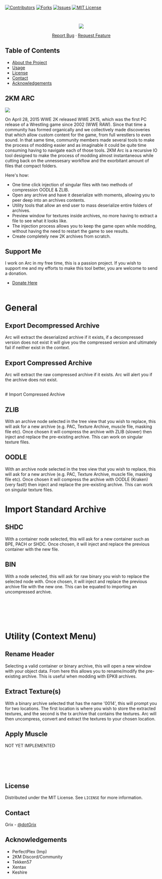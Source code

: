 <!-- PROJECT SHIELDS -->
<!--
*** I'm using markdown "reference style" links for readability.
*** Reference links are enclosed in brackets [ ] instead of parentheses ( ).
*** See the bottom of this document for the declaration of the reference variables
*** for contributors-url, forks-url, etc. This is an optional, concise syntax you may use.
*** https://www.markdownguide.org/basic-syntax/#reference-style-links
-->
[![Contributors][contributors-shield]][contributors-url]
[![Forks][forks-shield]][forks-url]
[![Issues][issues-shield]][issues-url]
[![MIT License][license-shield]][license-url]

<!-- PROJECT LOGO -->
<br />
<p align="center">
  <img src="http://2kmodz.com/2km-arc.png"/>
  <p align="center">
    <a href="https://github.com/othneildrew/Best-README-Template/issues">Report Bug</a>
    ·
    <a href="https://github.com/othneildrew/Best-README-Template/issues">Request Feature</a>
  </p>
</p>

## Table of Contents

* [About the Project](#2km-arc)
* [Usage](#export-decompressed-archive)
* [License](#license)
* [Contact](#contact)
* [Acknowledgements](#acknowledgements)

## 2KM ARC

<img src="https://i.imgur.com/F4KAijk.png"/>

On April 28, 2015 WWE 2K released WWE 2K15, which was the first PC release of a Wrestling game since 2002 (WWE RAW). Since that time a community has formed organically and we collectively made discoveries that which allow custom content for the game, from full wrestlers to even sound. In that same time, community members made several tools to make the process of modding easier and as imaginable it could be quite time consuming having to navigate each of those tools. 2KM Arc is a recursive IO tool designed to make the process of modding almost instantaneous while cutting back on the unnessesary workflow and the exorbitant amount of files that compact folders.

Here's how:
* One time click injection of singular files with two methods of compression OODLE & ZLIB.
* Open any archive and have it deserialize with moments, allowing you to peer deep into an archives contents.
* Utility tools that allow an end user to mass deserialize entire folders of archives.
* Preview window for textures inside archives, no more having to extract a file to see what it looks like.
* The injection process allows you to keep the game open while modding, without having the need to restart the game to see results.
* Create completely new 2K archives from scratch.

## Support Me
I work on Arc in my free time, this is a passion project. If you wish to support me and my efforts to make this tool better, you are welcome to send a donation. 
* [Donate Here](https://www.paypal.com/donate?token=G74NJrqBUTljEl7Y5x7oXiSwCwAbBv-cI6u0L8LBaz9vmzJQxQst23QRjWUj-PInMh4JDqwoKgYE5PjZ)
<br /><br />

# General

## Export Decompressed Archive
Arc will extract the deserialized archive if it exists, if a decompressed version does not exist it will give you the compressed version and ultimately fail if neither exist in the context.

## Export Compressed Archive
Arc will extract the raw compressed archive if it exists. Arc will alert you if the archive does not exist.

<br />
# Import Compressed Archive

## ZLIB
With an archive node selected in the tree view that you wish to replace, this will ask for a new archive (e.g. PAC, Texture Archive, muscle file, masking file etc). Once chosen it will compress the archive with ZLIB (slower) then inject and replace the pre-existing archive. This can work on singular texture files.

## OODLE
With an archive node selected in the tree view that you wish to replace, this will ask for a new archive (e.g. PAC, Texture Archive, muscle file, masking file etc). Once chosen it will compress the archive with OODLE (Kraken) (very fast!) then inject and replace the pre-existing archive. This can work on singular texture files.

# Import Standard Archive

## SHDC
With a container node selected, this will ask for a new container such as BPE, PACH or SHDC. Once chosen, it will inject and replace the previous container with the new file.

## BIN
With a node selected, this will ask for raw binary you wish to replace the selected node with. Once chosen, it will inject and replace the previous archive file with the new   one. This can be equated to importing an uncompressed archive.

<br /><br /><br /><br />
# Utility (Context Menu)

## Rename Header
Selecting a valid container or binary archive, this will open a new window with your object data. From here this allows you to rename/modify the pre-existing archive. This is useful when modding with EPK8 archives.

## Extract Texture(s)
With a binary archive selected that has the name '0014', this will prompt you for two locations. The first location is where you wish to store the extracted textures, and the second is the tx archive that contains the textures. Arc will then uncompress, convert and extract the textures to your chosen location.

## Apply Muscle
NOT YET IMPLEMENTED

<br /><br /><br /><br />
## License

Distributed under the MIT License. See `LICENSE` for more information.

## Contact

Grix - [@dotGrix](https://twitter.com/dotGrix)


## Acknowledgements
* PerfectPlex (Imp)
* 2KM Discord/Community 
* Tekken57
* Xentax
* Keshire


<!-- MARKDOWN LINKS & IMAGES -->
<!-- https://www.markdownguide.org/basic-syntax/#reference-style-links -->
[contributors-shield]: https://img.shields.io/github/contributors/othneildrew/Best-README-Template.svg?style=flat-square
[contributors-url]: https://github.com/othneildrew/Best-README-Template/graphs/contributors
[forks-shield]: https://img.shields.io/github/forks/othneildrew/Best-README-Template.svg?style=flat-square
[forks-url]: https://github.com/othneildrew/Best-README-Template/network/members
[stars-shield]: https://img.shields.io/github/stars/othneildrew/Best-README-Template.svg?style=flat-square
[stars-url]: https://github.com/othneildrew/Best-README-Template/stargazers
[issues-shield]: https://img.shields.io/github/issues/othneildrew/Best-README-Template.svg?style=flat-square
[issues-url]: https://github.com/othneildrew/Best-README-Template/issues
[license-shield]: https://img.shields.io/github/license/othneildrew/Best-README-Template.svg?style=flat-square
[license-url]: https://github.com/othneildrew/Best-README-Template/blob/master/LICENSE.txt
[linkedin-shield]: https://img.shields.io/badge/-LinkedIn-black.svg?style=flat-square&logo=linkedin&colorB=555
[linkedin-url]: https://linkedin.com/in/othneildrew
[product-screenshot]: images/screenshot.png
